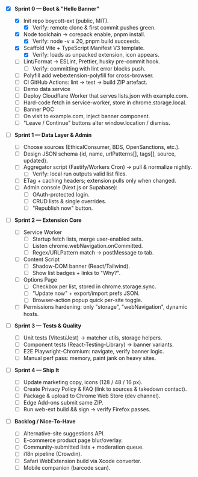 - [x] **Sprint 0 — Boot & "Hello Banner"**

  - [x] Init repo boycott-ext (public, MIT).
    - [x] Verify: remote clone & first commit pushes green.
  - [x] Node toolchain → corepack enable, pnpm install.
    - [x] Verify: node -v ≥ 20, pnpm build succeeds.
  - [x] Scaffold Vite + TypeScript Manifest V3 template.
    - [x] Verify: loads as unpacked extension, icon appears.
  - [ ] Lint/Format → ESLint, Prettier, husky pre-commit hook.
    - [ ] Verify: committing with lint error blocks push.
  - [ ] Polyfill add webextension-polyfill for cross-browser.
  - [ ] CI GitHub Actions: lint → test → build ZIP artefact.
  - [ ] Demo data service
  - [ ] Deploy Cloudflare Worker that serves lists.json with example.com.
  - [ ] Hard-code fetch in service-worker, store in chrome.storage.local.
  - [ ] Banner POC
  - [ ] On visit to example.com, inject banner component.
  - [ ] "Leave / Continue" buttons alter window.location / dismiss.

- [ ] **Sprint 1 — Data Layer & Admin**

  - [ ] Choose sources (EthicalConsumer, BDS, OpenSanctions, etc.).
  - [ ] Design JSON schema {id, name, urlPatterns[], tags[], source, updated}.
  - [ ] Aggregator script (Fastify/Workers Cron) → pull & normalize nightly.
    - [ ] Verify: local run outputs valid list files.
  - [ ] ETag + caching headers; extension pulls only when changed.
  - [ ] Admin console (Next.js or Supabase):
    - [ ] OAuth-protected login.
    - [ ] CRUD lists & single overrides.
    - [ ] "Republish now" button.

- [ ] **Sprint 2 — Extension Core**

  - [ ] Service Worker
    - [ ] Startup fetch lists, merge user-enabled sets.
    - [ ] Listen chrome.webNavigation.onCommitted.
    - [ ] Regex/URLPattern match → postMessage to tab.
  - [ ] Content Script
    - [ ] Shadow-DOM banner (React/Tailwind).
    - [ ] Show list badges + links to "Why?".
  - [ ] Options Page
    - [ ] Checkbox per list, stored in chrome.storage.sync.
    - [ ] "Update now" + export/import prefs JSON.
    - [ ] Browser-action popup quick per-site toggle.
  - [ ] Permissions hardening: only "storage", "webNavigation", dynamic hosts.

- [ ] **Sprint 3 — Tests & Quality**

  - [ ] Unit tests (Vitest/Jest) → matcher utils, storage helpers.
  - [ ] Component tests (React-Testing-Library) → banner variants.
  - [ ] E2E Playwright-Chromium: navigate, verify banner logic.
  - [ ] Manual perf pass: memory, paint jank on heavy sites.

- [ ] **Sprint 4 — Ship It**

  - [ ] Update marketing copy, icons (128 / 48 / 16 px).
  - [ ] Create Privacy Policy & FAQ (link to sources & takedown contact).
  - [ ] Package & upload to Chrome Web Store (dev channel).
  - [ ] Edge Add-ons submit same ZIP.
  - [ ] Run web-ext build && sign → verify Firefox passes.

- [ ] **Backlog / Nice-To-Have**
  - [ ] Alternative-site suggestions API.
  - [ ] E-commerce product page blur/overlay.
  - [ ] Community-submitted lists + moderation queue.
  - [ ] i18n pipeline (Crowdin).
  - [ ] Safari WebExtension build via Xcode converter.
  - [ ] Mobile companion (barcode scan).
